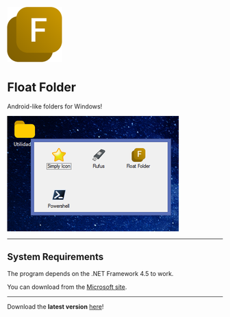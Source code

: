 <img src="./FloatFolder/Resources/FloatFolder.png" alt="Float Folder logo" width="128px" />

# Float Folder

Android-like folders for Windows!

![Screenshot of Float Folder](./Demo.png)

---

## System Requirements

The program depends on the .NET Framework 4.5 to work.

You can download from the [Microsoft site](https://www.microsoft.com/en-us/download/details.aspx?id=30653).

---

Download the **latest version** [here](https://github.com/SavanDev/FloatFolder/releases)!
